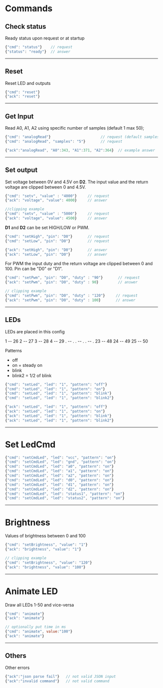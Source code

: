 # Commands

## Check status

Ready status upon request or at startup
```js
{"cmd": "status"}    // request
{"status": "ready"}  // answer
```

---
## Reset

Reset LED and outputs
```js
{"cmd": "reset"}
{"ack": "reset"}
```

---
## Get Input

Read A0, A1, A2 using specific number of samples (default 1 max 50);

```js
{"cmd": "analogRead"}                       // request (default samples = 1)
{"cmd": "analogRead", "samples": "5"}       // request

{"ack":"analogRead", "A0":343, "A1":371, "A2":364}  // example answer
```

---
## Set output

Set voltage between 0V and 4.5V on **D2**. The input value and the return voltage are clipped between 0 and 4.5V.
```js
{"cmd": "setv", "value" : "4000"}     // request
{"ack": "voltage", "value": 4000}     // answer

//clipping example
{"cmd": "setv", "value" : "5000"}     // request
{"ack": "voltage", "value": 4500}     // answer
```

**D1** and **D2** can be set HIGH/LOW or PWM.

```js
{"cmd": "setHigh", "pin": "D0"}       // request
{"cmd": "setLow", "pin": "D0"}        // request

{"ack": "setHigh", "pin": "D0"}       // answer
{"ack": "setLow", "pin": "D0"}        // answer
```

For PWM the input duty and the return voltage are clipped between 0 and 100. Pin can be "D0" or "D1".
```js
{"cmd": "setPwm", "pin": "D0", "duty" : "90"}       // request
{"ack": "setPwm", "pin": "D0", "duty" : 90}         // answer

// clipping example
{"cmd": "setPwm", "pin": "D0", "duty" : "120"}     // request
{"ack": "setPwm", "pin": "D0", "duty" : 100}       // answer
```

---
## LEDs

LEDs are placed in this config

1   --  26
2   --  27
3   --  28
4   --  29
.   --  .
.   --  .
.   --  .
23  --  48
24  --  49
25  --  50


Patterns 
* off
* on = steady on
* blink
* blink2 = 1/2 of blink

```js
{"cmd": "setLed", "led": "1", "pattern": "off"} 
{"cmd": "setLed", "led": "1", "pattern": "on"} 
{"cmd": "setLed", "led": "1", "pattern": "blink"} 
{"cmd": "setLed", "led": "1", "pattern": "blink2"} 

{"ack": "setLed", "led": "1", "pattern": "off"} 
{"ack": "setLed", "led": "1", "pattern": "on"} 
{"ack": "setLed", "led": "1", "pattern": "blink"} 
{"ack": "setLed", "led": "1", "pattern": "blink2"} 
```

---
# Set LedCmd
```js
{"cmd": "setCmdLed", "led": "vcc", "pattern": "on"}
{"cmd": "setCmdLed", "led": "gnd", "pattern": "on"}
{"cmd": "setCmdLed", "led": "a0", "pattern": "on"}
{"cmd": "setCmdLed", "led": "a1", "pattern": "on"}
{"cmd": "setCmdLed", "led": "a2", "pattern": "on"}
{"cmd": "setCmdLed", "led": "d0", "pattern": "on"}
{"cmd": "setCmdLed", "led": "d1", "pattern": "on"}
{"cmd": "setCmdLed", "led": "d2", "pattern": "on"}
{"cmd": "setCmdLed", "led": "status1", "pattern": "on"}
{"cmd": "setCmdLed", "led": "status2", "pattern": "on"}
```




---
# Brightness

Values of brightness between 0 and 100
```js
{"cmd": "setBrightness", "value": "1"} 
{"ack": "brightness", "value": "1"} 

// clipping example
{"cmd": "setBrightness", "value": "120"} 
{"ack": "brightness", "value": "100"} 
```

---
# Animate LED

Draw all LEDs 1-50 and vice-versa

```js
{"cmd": "animate"}
{"ack": "animate"} 

// optionally put time in ms
{"cmd": "animate", value:"100"}
{"ack": "animate"} 
```

---
## Others

Other errors
```js
{"ack":"json parse fail"}   // not valid JSON input
{"ack":"invalid command"}   // not valid command
```


